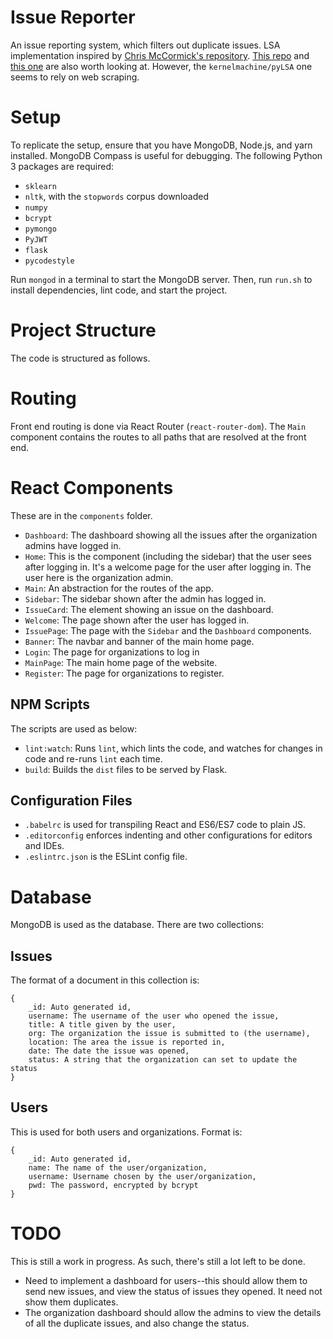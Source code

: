 # Issue Reporter
An issue reporting system, which filters out duplicate issues. LSA implementation inspired by [Chris McCormick's repository](https://github.com/chrisjmccormick/LSA_Classification). [This repo](https://github.com/kernelmachine/pyLSA/blob/master/lsa.py) and [this one](https://github.com/llazzaro/lsa_python) are also worth looking at. However, the `kernelmachine/pyLSA` one seems to rely on web scraping.

# Setup
To replicate the setup, ensure that you have MongoDB, Node.js, and yarn installed. MongoDB Compass is useful for debugging. The following Python 3 packages are required:  

* `sklearn`
* `nltk`, with the `stopwords` corpus downloaded
* `numpy`
* `bcrypt`
* `pymongo`
* `PyJWT`
* `flask`
* `pycodestyle`

Run `mongod` in a terminal to start the MongoDB server. Then, run `run.sh` to install dependencies, lint code, and start the project.

# Project Structure
The code is structured as follows.

# Routing
Front end routing is done via React Router (`react-router-dom`). The `Main` component contains the routes to all paths that are resolved at the front end.

# React Components
These are in the `components` folder.
* `Dashboard`: The dashboard showing all the issues after the organization admins have logged in.
* `Home`: This is the component (including the sidebar) that the user sees after logging in. It's a welcome page for the user after logging in. The user here is the organization admin.
* `Main`: An abstraction for the routes of the app.
* `Sidebar`: The sidebar shown after the admin has logged in.
* `IssueCard`: The element showing an issue on the dashboard.
* `Welcome`: The page shown after the user has logged in.
* `IssuePage`: The page with the `Sidebar` and the `Dashboard` components.
* `Banner`: The navbar and banner of the main home page.
* `Login`: The page for organizations to log in
* `MainPage`: The main home page of the website.
* `Register`: The page for organizations to register.

## NPM Scripts
The scripts are used as below:
* `lint:watch`: Runs `lint`, which lints the code, and watches for changes in code and re-runs `lint` each time.
* `build`: Builds the `dist` files to be served by Flask.

## Configuration Files
* `.babelrc` is used for transpiling React and ES6/ES7 code to plain JS.
* `.editorconfig` enforces indenting and other configurations for editors and IDEs.
* `.eslintrc.json` is the ESLint config file.

# Database
MongoDB is used as the database. There are two collections:

## Issues
The format of a document in this collection is:
```
{
    _id: Auto generated id,
    username: The username of the user who opened the issue,
    title: A title given by the user,
    org: The organization the issue is submitted to (the username),
    location: The area the issue is reported in,
    date: The date the issue was opened,
    status: A string that the organization can set to update the status
}
```

## Users
This is used for both users and organizations. Format is:
```
{
    _id: Auto generated id,
    name: The name of the user/organization,
    username: Username chosen by the user/organization,
    pwd: The password, encrypted by bcrypt
}
```

# TODO
This is still a work in progress. As such, there's still a lot left to be done.
* Need to implement a dashboard for users--this should allow them to send new issues, and view the status of issues they opened. It need not show them duplicates. 
* The organization dashboard should allow the admins to view the details of all the duplicate issues, and also change the status.
